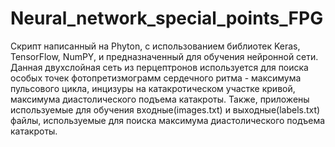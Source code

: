 # Neural_network_special_points_FPG

Скрипт написанный на Phyton, с использованием библиотек Keras, TensorFlow, NumPY, и предназначенный для обучения нейронной сети. Данная двухслойная сеть из перцептронов используется для поиска особых точек фотопретизмограмм сердечного ритма - максимума пульсового цикла, инцизуры на катакротическом участке кривой, максимума диастолического подъема катакроты. 
Также, приложены используемые для обучения входные(images.txt) и выходные(labels.txt) файлы, используемые для поиска максимума диастолического подъема катакроты. 

